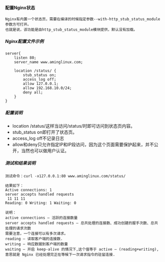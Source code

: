 #### 配置Nginx状态
```
Nginx有内置一个状态页，需要在编译的时候指定参数--with-http_stub_status_module参数方可打开。
也就是说，该功能是由http_stub_status_module模块提供，默认没有加载。
```

#####   Nginx配置文件示例
```
server{
	listen 80;
	server_name www.aminglinux.com;
	
	location /status/ {
	    stub_status on;
	    access_log off;
	    allow 127.0.0.1;
	    allow 192.168.10.0/24;
	    deny all;
	}
}

```

#####   配置说明
* location /status/这样当访问/status/时即可访问到状态页内容。
* stub_status on即打开了状态页。
* access_log off不记录日志
* allow和deny只允许指定IP和IP段访问，因为这个页面需要保护起来，并不公开，当然也可以做用户认证。

#####   测试和结果说明
```
测试命令：curl -x127.0.0.1:80 www.aminglinux.com/status/

结果如下：
Active connections: 1 
server accepts handled requests
 11 11 11 
Reading: 0 Writing: 1 Waiting: 0 

说明：
active connections – 活跃的连接数量
server accepts handled requests — 总共处理的连接数、成功创建的握手次数、总共处理的请求次数
需要注意，一个连接可以有多次请求。
reading — 读取客户端的连接数.
writing — 响应数据到客户端的数量
waiting — 开启 keep-alive 的情况下,这个值等于 active – (reading+writing), 意思就是 Nginx 已经处理完正在等候下一次请求指令的驻留连接.
```